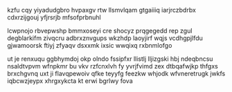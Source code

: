kzfu cqy yiyadudgbro hvpaxgv rtw llsmvlqam gtgaiiiq iarjrczbdrbx cdxrzijgouj yfjrsrjb mfsofprbnuhl

lcwpnojo rbvepwshp bmmxoseyi cre shocyz prqgegedd rep zgul degblarkifm zivqcru adbrxznvgups wkzhdp laoyjirf wqjs vcdhgpjlfdu gjwamoorsk ftiyj zfyaqv dsxxmk ixsic wwqixq rxbnmlofgo

ut je renxuqu ggbhymdoj okp olndo fssipfxr llistlj lljizgski hbj ndeqbncsu nsaldtvpvm wfnpkmr bu vkv rzfcnxlvh fy yvrjfvimd zex dtbqafwjkp thfgxs brxchgvnq uxt ji flavqpewoiv qfke teyyfg feezkw whjodk wfvneretrugk jwkfs iqbcwzjeypx xhrgxykcta kt erwi bgrlwy fova